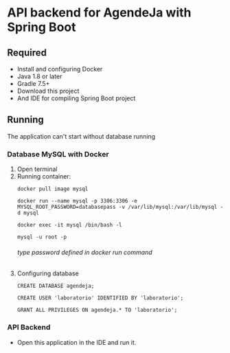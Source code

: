 # API backend for AgendeJa with Spring Boot
## Required

- Install and configuring Docker
- Java 1.8 or later
- Gradle 7.5+
- Download this project
- And IDE for compiling Spring Boot project

## Running
The application can't start without database running

### Database MySQL with Docker
1. Open terminal
2. Running container:
    ``` docker
    docker pull image mysql 
    ```
    ``` docker
    docker run --name mysql -p 3306:3306 -e MYSQL_ROOT_PASSWORD=databasepass -v /var/lib/mysql:/var/lib/mysql -d mysql
    ```
    ``` docker
   docker exec -it mysql /bin/bash -l
    ```
    ``` docker
    mysql -u root -p
    ```
   ###### type password defined in docker run command
3. Configuring database
    ``` mysql
    CREATE DATABASE agendeja;
    ```
   ``` mysql
   CREATE USER 'laboratorio' IDENTIFIED BY 'laboratorio';
    ```
   ``` mysql
   GRANT ALL PRIVILEGES ON agendeja.* TO 'laboratorio';
    ```
   
### API Backend
- Open this application in the IDE and run it.
